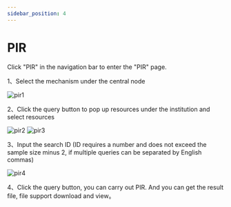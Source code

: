```yaml
---
sidebar_position: 4
---
```


# PIR
Click "PIR" in the navigation bar to enter the "PIR" page.

1、Select the mechanism under the central node

![pir1](/img/pir1.png) 

2、Click the query button to pop up resources under the institution and select resources

![pir2](/img/pir2.png) 
![pir3](/img/pir3.png) 

3、Input the search ID (ID requires a number and does not exceed the sample size minus 2, if multiple queries can be separated by English commas)

![pir4](/img/pir4.png) 


4、Click the query button, you can carry out PIR. And you can get the result file, file support download and view。